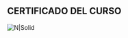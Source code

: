 ## CERTIFICADO DEL CURSO

![N|Solid](https://github.com/MarioOlivera/curso-nestjs/blob/main/certificado.jpg?raw=true)